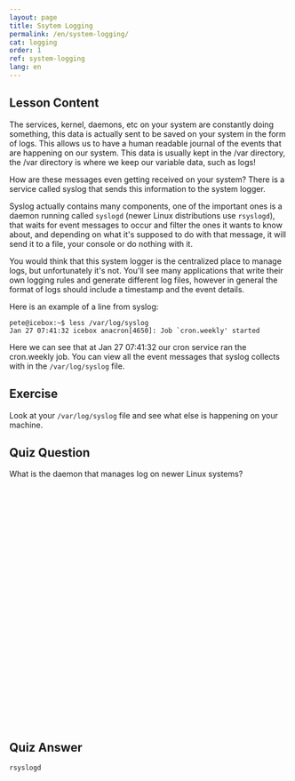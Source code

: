```yaml
---
layout: page
title: Ssytem Logging
permalink: /en/system-logging/
cat: logging
order: 1
ref: system-logging
lang: en
---
```


## Lesson Content

The services, kernel, daemons, etc on your system are constantly doing something, this data is actually sent to be saved on your system in the form of logs. This allows us to have a human readable journal of the events that are happening on our system. This data is usually kept in the /var directory, the /var directory is where we keep our variable data, such as logs!

How are these messages even getting received on your system? There is a service called syslog that sends this information to the system logger. 

Syslog actually contains many components, one of the important ones is a daemon running called `syslogd` (newer Linux distributions use `rsyslogd`), that waits for event messages to occur and filter the ones it wants to know about, and depending on what it's supposed to do with that message, it will send it to a file, your console or do nothing with it.

You would think that this system logger is the centralized place to manage logs, but unfortunately it's not. You'll see many applications that write their own logging rules and generate different log files, however in general the format of logs should include a timestamp and the event details. 

Here is an example of a line from syslog:

```
pete@icebox:~$ less /var/log/syslog
Jan 27 07:41:32 icebox anacron[4650]: Job `cron.weekly' started
```

Here we can see that at Jan 27 07:41:32 our cron service ran the cron.weekly job. You can view all the event messages that syslog collects with in the `/var/log/syslog` file.

## Exercise

Look at your `/var/log/syslog` file and see what else is happening on your machine.

## Quiz Question

What is the daemon that manages log on newer Linux systems?  
<br /><br /><br /><br /><br /><br /><br /><br /><br /><br /><br /><br /><br /><br /><br /><br /><br /><br /><br /><br /><br /><br /><br /><br /><br /><br /> 
## Quiz Answer

`rsyslogd`
